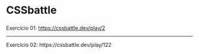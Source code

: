 # CSSbattle


###
Exercício 01: https://cssbattle.dev/play/2
<hr>
Exercício 02: https://cssbattle.dev/play/122
